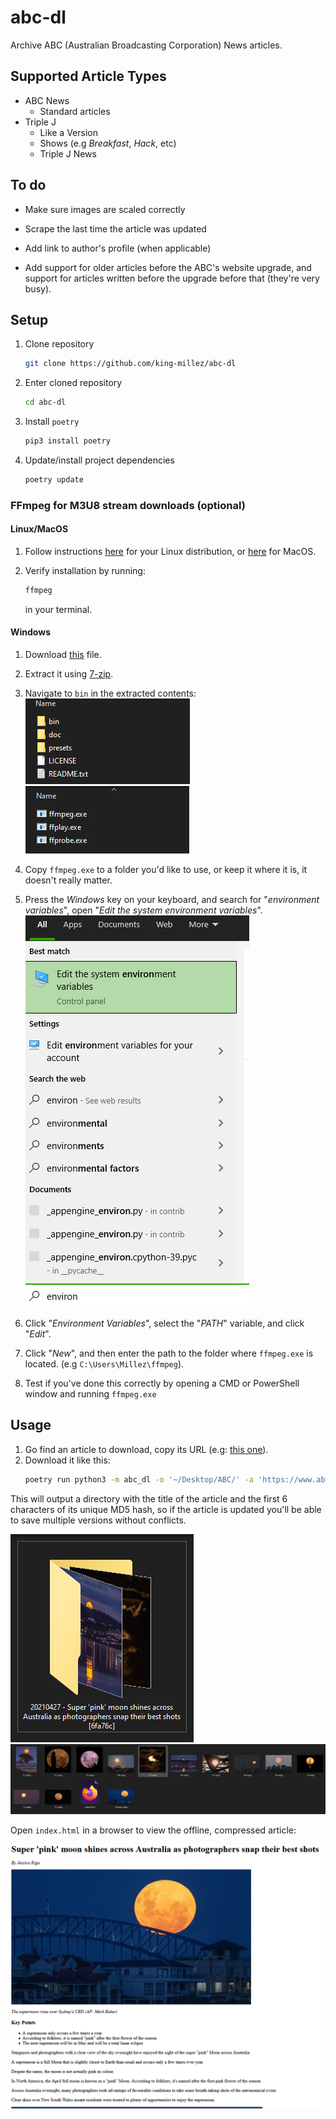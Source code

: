 # abc-dl

Archive ABC (Australian Broadcasting Corporation) News articles.

## Supported Article Types

- ABC News
    - Standard articles
- Triple J
  - Like a Version
  - Shows (e.g *Breakfast*, *Hack*, etc)
  - Triple J News

## To do

- Make sure images are scaled correctly

- Scrape the last time the article was updated

- Add link to author's profile (when applicable)

- Add support for older articles before the ABC's website upgrade, and support for articles written before the upgrade before that (they're very busy).

## Setup

1. Clone repository
    ```sh
    git clone https://github.com/king-millez/abc-dl
    ```
2. Enter cloned repository
    ```sh
    cd abc-dl
    ```
3. Install `poetry`
    ```sh
    pip3 install poetry
    ```
4. Update/install project dependencies
    ```sh
    poetry update
    ```

### FFmpeg for M3U8 stream downloads (optional)

#### Linux/MacOS

1. Follow instructions [here](https://ostechnix.com/install-ffmpeg-linux/) for your Linux distribution, or [here](http://ericholsinger.com/install-ffmpeg-on-a-mac) for MacOS.

2. Verify installation by running:
    ```sh
    ffmpeg
    ```
    in your terminal.

#### Windows

1. Download [this](https://www.gyan.dev/ffmpeg/builds/ffmpeg-git-full.7z) file.

2. Extract it using [7-zip](https://www.7-zip.org/).

3. Navigate to `bin` in the extracted contents:
    ![Extracted 7-zip folder](/.github/img/setup/1.PNG)
    ![Extracted bin folder](/.github/img/setup/2.PNG)
4. Copy `ffmpeg.exe` to a folder you'd like to use, or keep it where it is, it doesn't really matter.
5. Press the *Windows* key on your keyboard, and search for "*environment variables*", open "*Edit the system environment variables*".
    ![Extracted 7-zip folder](/.github/img/setup/3.png)
6. Click "*Environment Variables*", select the "*PATH*" variable, and click "*Edit*".
7. Click "*New*", and then enter the path to the folder where `ffmpeg.exe` is located. (e.g `C:\Users\Millez\ffmpeg`).
8. Test if you've done this correctly by opening a CMD or PowerShell window and running `ffmpeg.exe`
## Usage

1. Go find an article to download, copy its URL (e.g: [this one](https://www.abc.net.au/news/2021-04-28/super-pink-moon-shines-across-australia/100099278)).
2. Download it like this:
    ```sh
    poetry run python3 -m abc_dl -o '~/Desktop/ABC/' -a 'https://www.abc.net.au/news/2021-04-28/super-pink-moon-shines-across-australia/100099278'
    ```

This will output a directory with the title of the article and the first 6 characters of its unique MD5 hash, so if the article is updated you'll be able to save multiple versions without conflicts.

![Screenshot of folder](/.github/img/1.PNG)
![Screenshot of inside folder](/.github/img/2.PNG)

Open `index.html` in a browser to view the offline, compressed article:

![Screenshot of article](/.github/img/3.PNG)